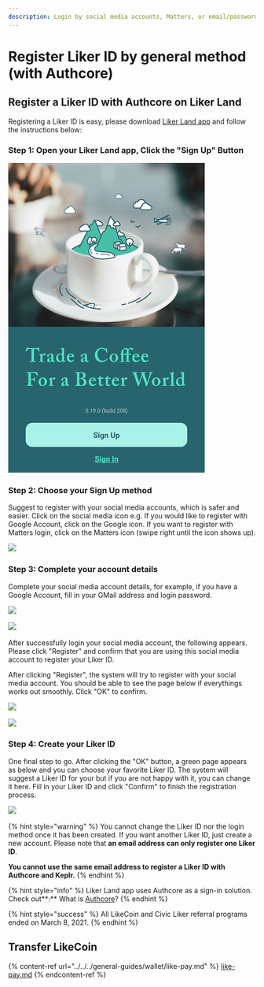 ```yaml
---
description: Login by social media accounts, Matters, or email/password
---
```


# Register Liker ID by general method (with Authcore)

## Register a Liker ID with Authcore on Liker Land

Registering a Liker ID is easy, please download [Liker Land app](https://liker.land/getapp) and follow the instructions below:

### Step 1: Open your Liker Land app, Click the "Sign Up" Button

![](<../../../.gitbook/assets/Sign In.png>)

### **Step 2: Choose your Sign Up method**

Suggest to register with your social media accounts, which is safer and easier. Click on the social media icon e.g. If you would like to register with Google Account, click on the Google icon. If you want to register with Matters login, click on the Matters icon (swipe right until the icon shows up).

![](../../../.gitbook/assets/IMG\_2334.png)

### Step 3: Complete your account details

Complete your social media account details, for example, if you have a Google Account, fill in your GMail address and login password.

![](../../../.gitbook/assets/IMG\_2338.png)

![](../../../.gitbook/assets/IMG\_2339.png)

After successfully login your social media account, the following appears. Please click "Register" and confirm that you are using this social media account to register your Liker ID.

After clicking "Register", the system will try to register with your social media account. You should be able to see the page below if everythings works out smoothly. Click "OK" to confirm.

![](../../../.gitbook/assets/IMG\_2340.png)

![](../../../.gitbook/assets/img\_2341.png)

### Step 4: Create your Liker ID

One final step to go. After clicking the "OK" button, a green page appears as below and you can choose your favorite Liker ID. The system will suggest a Liker ID for your but if you are not happy with it, you can change it here. Fill in your Liker ID and click "Confirm" to finish the registration process.

![](../../../.gitbook/assets/IMG\_3461.jpeg)

{% hint style="warning" %}
You cannot change the Liker ID nor the login method once it has been created.  If you want another Liker ID, just create a new account. Please note that **an email address can only register one Liker ID**.

**You cannot use the same email address to register a Liker ID with Authcore and Keplr.**
{% endhint %}

{% hint style="info" %}
Liker Land app uses Authcore as a sign-in solution. Check out**:** What is [Authcore](what-is-authcore.md)?
{% endhint %}

{% hint style="success" %}
All LikeCoin and Civic Liker referral programs ended on March 8, 2021.
{% endhint %}

## Transfer LikeCoin

{% content-ref url="../../../general-guides/wallet/like-pay.md" %}
[like-pay.md](../../../general-guides/wallet/like-pay.md)
{% endcontent-ref %}
